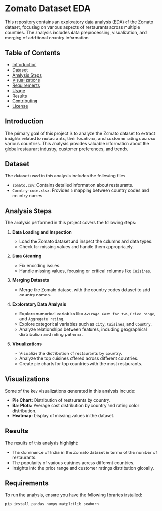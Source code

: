# Zomato Dataset EDA

This repository contains an exploratory data analysis (EDA) of the Zomato dataset, focusing on various aspects of restaurants across multiple countries. The analysis includes data preprocessing, visualization, and merging of additional country information.

## Table of Contents

- [Introduction](#introduction)
- [Dataset](#dataset)
- [Analysis Steps](#analysis-steps)
- [Visualizations](#visualizations)
- [Requirements](#requirements)
- [Usage](#usage)
- [Results](#results)
- [Contributing](#contributing)
- [License](#license)

## Introduction

The primary goal of this project is to analyze the Zomato dataset to extract insights related to restaurants, their locations, and customer ratings across various countries. This analysis provides valuable information about the global restaurant industry, customer preferences, and trends.

## Dataset

The dataset used in this analysis includes the following files:
- `zomato.csv`: Contains detailed information about restaurants.
- `Country-code.xlsx`: Provides a mapping between country codes and country names.

## Analysis Steps

The analysis performed in this project covers the following steps:

1. **Data Loading and Inspection**
   - Load the Zomato dataset and inspect the columns and data types.
   - Check for missing values and handle them appropriately.
   
2. **Data Cleaning**
   - Fix encoding issues.
   - Handle missing values, focusing on critical columns like `Cuisines`.
   
3. **Merging Datasets**
   - Merge the Zomato dataset with the country codes dataset to add country names.
   
4. **Exploratory Data Analysis**
   - Explore numerical variables like `Average Cost for two`, `Price range`, and `Aggregate rating`.
   - Explore categorical variables such as `City`, `Cuisines`, and `Country`.
   - Analyze relationships between features, including geographical distribution and rating patterns.

5. **Visualizations**
   - Visualize the distribution of restaurants by country.
   - Analyze the top cuisines offered across different countries.
   - Create pie charts for top countries with the most restaurants.

## Visualizations

Some of the key visualizations generated in this analysis include:
- **Pie Chart:** Distribution of restaurants by country.
- **Bar Plots:** Average cost distribution by country and rating color distribution.
- **Heatmap:** Display of missing values in the dataset.

## Results
The results of this analysis highlight:

- The dominance of India in the Zomato dataset in terms of the number of restaurants.
- The popularity of various cuisines across different countries.
- Insights into the price range and customer ratings distribution globally.
## Requirements

To run the analysis, ensure you have the following libraries installed:

```bash
pip install pandas numpy matplotlib seaborn
